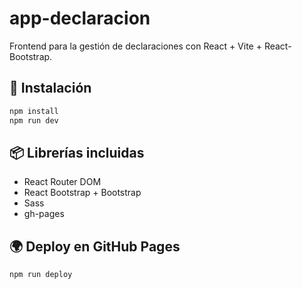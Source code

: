 # app-declaracion

Frontend para la gestión de declaraciones con React + Vite + React-Bootstrap.

## 🚀 Instalación
```sh
npm install
npm run dev
```

## 📦 Librerías incluidas
- React Router DOM
- React Bootstrap + Bootstrap
- Sass
- gh-pages

## 🌍 Deploy en GitHub Pages
```sh
npm run deploy
```


